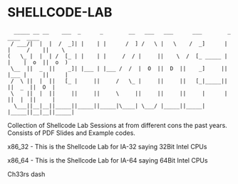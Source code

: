 # SHELLCODE-LAB
```
  _____ __ __    ___  _      _        __   ___   ___      ___        _       ____  ____  
 / ___/|  |  |  /  _]| |    | |      /  ] /   \ |   \    /  _]      | |     /    ||    \ 
(   \_ |  |  | /  [_ | |    | |     /  / |     ||    \  /  [_ _____ | |    |  o  ||  o  )
 \__  ||  _  ||    _]| |___ | |___ /  /  |  O  ||  D  ||    _]     || |___ |     ||     |
 /  \ ||  |  ||   [_ |     ||     /   \_ |     ||     ||   [_|_____||     ||  _  ||  O  |
 \    ||  |  ||     ||     ||     \     ||     ||     ||     |      |     ||  |  ||     |
  \___||__|__||_____||_____||_____|\____| \___/ |_____||_____|      |_____||__|__||_____|
```                                                                                         

Collection of Shellcode Lab Sessions at from different cons the past years. Consists of PDF Slides and Example codes.

x86_32 - This is the Shellcode Lab for IA-32 saying 32Bit Intel CPUs

x86_64 - This is the Shellcode Lab for IA-64 saying 64Bit Intel CPUs

Ch33rs
dash
